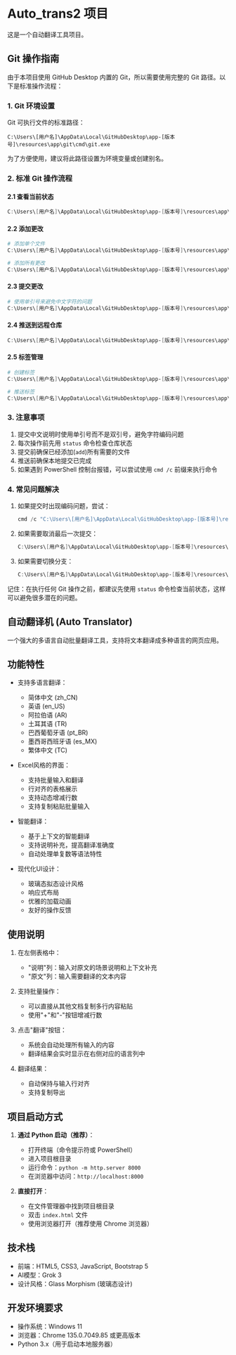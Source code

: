 # Auto_trans2 项目

这是一个自动翻译工具项目。

## Git 操作指南

由于本项目使用 GitHub Desktop 内置的 Git，所以需要使用完整的 Git 路径。以下是标准操作流程：

### 1. Git 环境设置

Git 可执行文件的标准路径：
```
C:\Users\[用户名]\AppData\Local\GitHubDesktop\app-[版本号]\resources\app\git\cmd\git.exe
```

为了方便使用，建议将此路径设置为环境变量或创建别名。

### 2. 标准 Git 操作流程

#### 2.1 查看当前状态
```powershell
C:\Users\[用户名]\AppData\Local\GitHubDesktop\app-[版本号]\resources\app\git\cmd\git.exe status
```

#### 2.2 添加更改
```powershell
# 添加单个文件
C:\Users\[用户名]\AppData\Local\GitHubDesktop\app-[版本号]\resources\app\git\cmd\git.exe add [文件路径]

# 添加所有更改
C:\Users\[用户名]\AppData\Local\GitHubDesktop\app-[版本号]\resources\app\git\cmd\git.exe add .
```

#### 2.3 提交更改
```powershell
# 使用单引号来避免中文字符的问题
C:\Users\[用户名]\AppData\Local\GitHubDesktop\app-[版本号]\resources\app\git\cmd\git.exe commit -m '提交说明'
```

#### 2.4 推送到远程仓库
```powershell
C:\Users\[用户名]\AppData\Local\GitHubDesktop\app-[版本号]\resources\app\git\cmd\git.exe push origin [分支名]
```

#### 2.5 标签管理
```powershell
# 创建标签
C:\Users\[用户名]\AppData\Local\GitHubDesktop\app-[版本号]\resources\app\git\cmd\git.exe tag [标签名]

# 推送标签
C:\Users\[用户名]\AppData\Local\GitHubDesktop\app-[版本号]\resources\app\git\cmd\git.exe push origin [标签名]
```

### 3. 注意事项

1. 提交中文说明时使用单引号而不是双引号，避免字符编码问题
2. 每次操作前先用 `status` 命令检查仓库状态
3. 提交前确保已经添加(`add`)所有需要的文件
4. 推送前确保本地提交已完成
5. 如果遇到 PowerShell 控制台报错，可以尝试使用 `cmd /c` 前缀来执行命令

### 4. 常见问题解决

1. 如果提交时出现编码问题，尝试：
   ```powershell
   cmd /c "C:\Users\[用户名]\AppData\Local\GitHubDesktop\app-[版本号]\resources\app\git\cmd\git.exe commit -m '提交说明'"
   ```

2. 如果需要取消最后一次提交：
   ```powershell
   C:\Users\[用户名]\AppData\Local\GitHubDesktop\app-[版本号]\resources\app\git\cmd\git.exe reset HEAD~1
   ```

3. 如果需要切换分支：
   ```powershell
   C:\Users\[用户名]\AppData\Local\GitHubDesktop\app-[版本号]\resources\app\git\cmd\git.exe checkout [分支名]
   ```

记住：在执行任何 Git 操作之前，都建议先使用 `status` 命令检查当前状态，这样可以避免很多潜在的问题。

## 自动翻译机 (Auto Translator)

一个强大的多语言自动批量翻译工具，支持将文本翻译成多种语言的网页应用。

## 功能特性

- 支持多语言翻译：
  - 简体中文 (zh_CN)
  - 英语 (en_US)
  - 阿拉伯语 (AR)
  - 土耳其语 (TR)
  - 巴西葡萄牙语 (pt_BR)
  - 墨西哥西班牙语 (es_MX)
  - 繁体中文 (TC)

- Excel风格的界面：
  - 支持批量输入和翻译
  - 行对齐的表格展示
  - 支持动态增减行数
  - 支持复制粘贴批量输入

- 智能翻译：
  - 基于上下文的智能翻译
  - 支持说明补充，提高翻译准确度
  - 自动处理单复数等语法特性

- 现代化UI设计：
  - 玻璃态拟态设计风格
  - 响应式布局
  - 优雅的加载动画
  - 友好的操作反馈

## 使用说明

1. 在左侧表格中：
   - "说明"列：输入对原文的场景说明和上下文补充
   - "原文"列：输入需要翻译的文本内容

2. 支持批量操作：
   - 可以直接从其他文档复制多行内容粘贴
   - 使用"+"和"-"按钮增减行数

3. 点击"翻译"按钮：
   - 系统会自动处理所有输入的内容
   - 翻译结果会实时显示在右侧对应的语言列中

4. 翻译结果：
   - 自动保持与输入行对齐
   - 支持复制导出

## 项目启动方式

1. **通过 Python 启动（推荐）**：
   - 打开终端（命令提示符或 PowerShell）
   - 进入项目根目录
   - 运行命令：`python -m http.server 8000`
   - 在浏览器中访问：`http://localhost:8000`

2. **直接打开**：
   - 在文件管理器中找到项目根目录
   - 双击 `index.html` 文件
   - 使用浏览器打开（推荐使用 Chrome 浏览器）

## 技术栈

- 前端：HTML5, CSS3, JavaScript, Bootstrap 5
- AI模型：Grok 3
- 设计风格：Glass Morphism (玻璃态设计)

## 开发环境要求

- 操作系统：Windows 11
- 浏览器：Chrome 135.0.7049.85 或更高版本
- Python 3.x（用于启动本地服务器） 